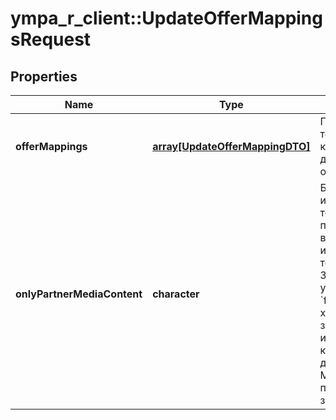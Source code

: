 # ympa_r_client::UpdateOfferMappingsRequest


## Properties
Name | Type | Description | Notes
------------ | ------------- | ------------- | -------------
**offerMappings** | [**array[UpdateOfferMappingDTO]**](UpdateOfferMappingDTO.md) | Перечень товаров, которые нужно добавить или обновить. | [Max. items: 500] [Min. items: 1] 
**onlyPartnerMediaContent** | **character** | Будут использоваться только переданные вами изображения товаров.  Значение по умолчанию — &#x60;false&#x60;. Если вы хотите заменить изображения, которые добавил Маркет, передайте значение &#x60;true&#x60;.  | [optional] 


